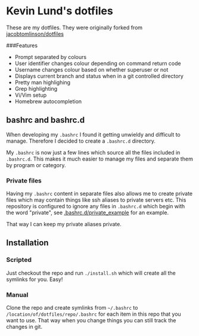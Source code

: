 # Kevin Lund's dotfiles

These are my dotfiles. They were originally forked from [jacobtomlinson/dotfiles](https://github.com/jacobtomlinson/dotfiles)

###Features
* Prompt separated by colours
* User identifier changes colour depending on command return code
* Username changes colour based on whether superuser or not
* Displays current branch and status when in a git controlled directory
* Pretty man highlighing
* Grep highlighting
* Vi/Vim setup
* Homebrew autocompletion

## bashrc and bashrc.d

When developing my `.bashrc` I found it getting unwieldy and difficult to manage. Therefore I decided to create a `.bashrc.d` directory.

My `.bashrc` is now just a few lines which source all the files included in `.bashrc.d`. This makes it much easier to manage my files and separate them by program or category.

### Private files

Having my `.bashrc` content in separate files also allows me to create private files which may contain things like ssh aliases to private servers etc. This repository is configured to ignore any files in `.bashrc.d` which begin with the word "private", see [.bashrc.d/private_example](.bashrc.d/private_example) for an example.

That way I can keep my private aliases private.

## Installation

### Scripted

Just checkout the repo and run `./install.sh` which will create all the symlinks for you. Easy!

### Manual

Clone the repo and create symlinks from `~/.bashrc` to `/location/of/dotfiles/repo/.bashrc` for each item in this repo that you want to use. That way when you change things you can still track the changes in git.